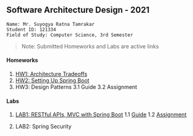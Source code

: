 ## Software Architecture Design - 2021

```
Name: Mr. Suyogya Ratna Tamrakar
Student ID: 121334
Field of Study: Computer Science, 3rd Semester
```

>Note: Submitted Homeworks and Labs are active links

#### Homeworks
1. [HW1: Architecture Tradeoffs](https://github.com/Suyogyart/SAD-2021/tree/master/HW1)
2. [HW2: Setting Up Spring Boot](https://github.com/Suyogyart/SAD-2021/tree/master/HW2)
3. HW3: Design Patterns 
    3.1 Guide 
    3.2 Assignment

#### Labs
1. [LAB1: RESTful APIs, MVC with Spring Boot](https://github.com/Suyogyart/SAD-2021/tree/master/LAB1)
    1.1 [Guide](https://github.com/Suyogyart/SAD-2021/tree/master/LAB1/Lab1_Guide)
    1.2 [Assignment](https://github.com/Suyogyart/SAD-2021/tree/master/LAB1/Lab1)
   
2. LAB2: Spring Security